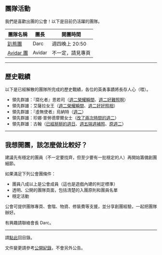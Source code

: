## 團隊活動

我們是喜歡出團的公會！以下是目前仍活躍的團隊。

| **團隊名稱**             | **團長** | **開團時間**     |
| ------------------------ | --------- | ---------------- |
| [趴熊團](bear.html)      | Darc      | 週四晚上 20:50   |
| [Avidar 團](avidar.html) | Avidar    | 不一定，請見專頁 |

---

## 歷史戰績

以下是已經解散的團隊所完成的歷史戰績，各位的英勇事蹟將長存人心（喂）。

- 領先群雄：『腐化者』恩若司（[週二榮耀瞬間](img_aotc_nzoth_tue.jpg)、[週二好難照啊](img_aotc_nzoth_tue2.jpg)）
- 領先群雄：艾薩拉女王（[週二榮耀瞬間](img_aotc_azshara_tue.jpg)、[週二好好照相](img_aotc_azshara_tue2.jpg)）
- 領先群雄：『虛無使者』烏納特（[週二](img_aotc_uunat_tue.jpg)）
- 領先群雄：珍娜‧普勞德摩爾女士（[改了兩次時間的週二](img_aotc_jaina_tue.jpg)）
- 領先群雄：古翰（[已經掰掰的週日](img_aotc_ghuun_sun.jpg)、[週五隔週補照](img_aotc_ghuun_fri.jpg)、[原週二](img_aotc_ghuun_tue.png)）

---

## 我想開團，該怎麼做比較好？

建議先有穩定的團員（不一定要找齊，但至少要有一批穩定的人）再開始籌備創團細節。

如果滿足下列公會團條件：

- 團員八成以上是公會成員（這也是遊戲內建的判定標準）
- 透明、公開的團隊頁面，包括清楚的入團原則和團員名單
- 穩定活動

公會可提供團隊專頁、會階、物資、修裝費等支援，並分享創團經驗，一起把團隊辦好。

有興趣請聯絡會長 Darc。

---

請[點此](index.html)回目錄。

文件變更請參考[公開紀錄](https://github.com/dalechou/badweather.tw/commits/master/raid.md)，不會另外公告。
